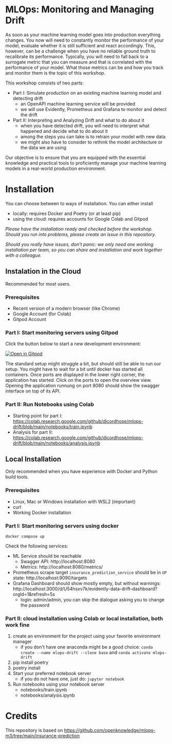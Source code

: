 # MLOps: Monitoring and Managing Drift

As soon as your machine learning model goes into production everything changes. 
You now will need to constantly monitor the performance of your model, evaluate whether it is still sufficient and react accordingly.
This, however, can be a challenge when you have no reliable ground truth to recalibrate its performance. 
Typically, you will need to fall back to a surrogate metric that you can measure and that is correlated with the performance of your model.
What those metrics can be and how you track and monitor them is the topic of this workshop.

This workshop consists of two parts:
- Part I: Simulate production on an existing machine learning model and detecting drift
  - an OpenAPI machine learning service will be provided
  - we will use Evidently, Prometheus and Grafana to monitor and detect the drift
- Part II: Interpreting and Analyzing Drift and what to do about it
  - when you have detected drift, you will need to interpret what happened and decide what to do about it
  - among the steps you can take is to retrain your model with new data
  - we might also have to consider to rethink the model architecture or the data we are using

Our objective is to ensure that you are equipped with the essential knowledge and practical tools to proficiently manage
your machine learning models in a real-world production environment.

# Installation

You can choose between to ways of installation. You can either install
* locally: requires Docker and Poetry (or at least pip)
* using the cloud: requires accounts for Google Colab and Gitpod

_Please have the installation ready and checked before the workshop. Should you run into problems, please create an issue in this repository._ 

_Should you really have issues, don't panic: we only need one working installation per team, so you can share and installation and work together with a colleague._

## Instalation in the Cloud

Recommended for most users. 

### Prerequisites
- Recent version of a modern browser (like Chrome)
- Google Account (for Colab)
- Gitpod Account

### Part I: Start monitoring servers using Gitpod

Click the button below to start a new development environment:

[![Open in Gitpod](https://gitpod.io/button/open-in-gitpod.svg)](https://gitpod.io/#https://github.com/DJCordhose/mlops-drift)

The standard setup might struggle a bit, but should still be able to run our setup. You might have to wait for a bit until docker has started all containers. Once ports are displayed in the lower right corner, the application has started. Click on the ports to open the overview view. Opening the application runnung on port 8080 should show the swagger interface on top of its API.

### Part II: Run Notebooks using Colab
* Starting point for part I: https://colab.research.google.com/github/djcordhose/mlops-drift/blob/main/notebooks/train.ipynb
* Analysis for part II: https://colab.research.google.com/github/djcordhose/mlops-drift/blob/main/notebooks/analysis.ipynb


## Local Installation

Only recommended when you have experience with Docker and Python build tools.

### Prerequisites
- Linux, Mac or Windows installation with WSL2 (important)
- curl
- Working Docker installation 

### Part I: Start monitoring servers using docker

```
docker compose up
```

Check the following services:
* ML Service should be reachable 
  * Swagger API: http://localhost:8080
  * Metrics: http://localhost:8080/metrics/
* Prometheus scrape target `insurance_prediction_service` should be in `UP` state: http://localhost:9090/targets
* Grafana Dashboard should show mostly empty, but without warnings: http://localhost:3000/d/U54hsxv7k/evidently-data-drift-dashboard?orgId=1&refresh=5s
  * login: admin/admin, you can skip the dialogue asking you to change the password

### Part II: cloud installation using Colab or local installation, both work fine

1. create an environment for the project using your favorite environment manager
   * if you don't have one anaconda might be a good choice: `conda create --name mlops-drift --clone base` and `conda activate mlops-drift`
1. pip install poetry
1. poetry install
1. Start your preferred notebook server
   * if you do not have one, just do: `jupyter notebook`
1. Run notebooks using your notebook server
   * notebooks/train.ipynb
   * notebooks/analysis.ipynb

# Credits

This repository is based on https://github.com/openknowledge/mlops-m3/tree/main/insurance-prediction


